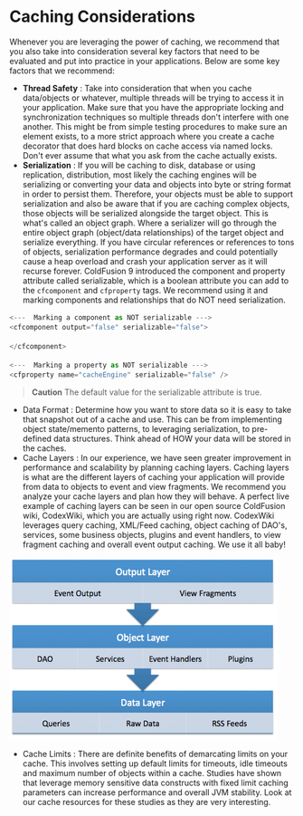 # Caching Considerations

Whenever you are leveraging the power of caching, we recommend that you also take into consideration several key factors that need to be evaluated and put into practice in your applications. Below are some key factors that we recommend:

* **Thread Safety** : Take into consideration that when you cache data/objects or whatever, multiple threads will be trying to access it in your application. Make sure that you have the appropriate locking and synchronization techniques so multiple threads don't interfere with one another. This might be from simple testing procedures to make sure an element exists, to a more strict approach where you create a cache decorator that does hard blocks on cache access via named locks. Don't ever assume that what you ask from the cache actually exists.
* **Serialization** : If you will be caching to disk, database or using replication, distribution, most likely the caching engines will be serializing or converting your data and objects into byte or string format in order to persist them. Therefore, your objects must be able to support serialization and also be aware that if you are caching complex objects, those objects will be serialized alongside the target object. This is what's called an object graph. Where a serializer will go through the entire object graph (object/data relationships) of the target object and serialize everything. If you have circular references or references to tons of objects, serialization performance degrades and could potentially cause a heap overload and crash your application server as it will recurse forever. ColdFusion 9 introduced the component and property attribute called serializable, which is a boolean attribute you can add to the `cfcomponent` and `cfproperty` tags. We recommend using it and marking components and relationships that do NOT need serialization.

```javascript
<---  Marking a component as NOT serializable --->
<cfcomponent output="false" serializable="false">

</cfcomponent>

<---  Marking a property as NOT serializable --->
<cfproperty name="cacheEngine" serializable="false" />
```

> **Caution** The default value for the serializable attribute is true.

* Data Format : Determine how you want to store data so it is easy to take that snapshot out of a cache and use. This can be from implementing object state/memento patterns, to leveraging serialization, to pre-defined data structures. Think ahead of HOW your data will be stored in the caches.
* Cache Layers : In our experience, we have seen greater improvement in performance and scalability by planning caching layers. Caching layers is what are the different layers of caching your application will provide from data to objects to event and view fragments. We recommend you analyze your cache layers and plan how they will behave. A perfect live example of caching layers can be seen in our open source ColdFusion wiki, CodexWiki, which you are actually using right now. CodexWiki leverages query caching, XML/Feed caching, object caching of DAO's, services, some business objects, plugins and event handlers, to view fragment caching and overall event output caching. We use it all baby!

<img src="../images/cachebox_cachelayers.png">

* Cache Limits : There are definite benefits of demarcating limits on your cache. This involves setting up default limits for timeouts, idle timeouts and maximum number of objects within a cache. Studies have shown that leverage memory sensitive data constructs with fixed limit caching parameters can increase performance and overall JVM stability. Look at our cache resources for these studies as they are very interesting.


